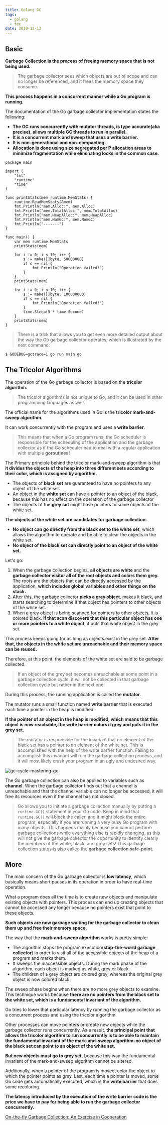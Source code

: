 ```yaml
---
title: Golang GC
tags:
  - golang
  - tec
date: 2019-12-13
---
```


## Basic

**Garbage Collection is the process of freeing memory space that is not being used.**

> The garbage collector sees which objects are out of scope and can no longer be referenced, and it frees the memory space they consume.

**This process happens in a concurrent manner while a Go program is running.**

The documentation of the Go garbage collector implementation states the following:

- **The GC runs concurrently with mutator threads, is type accurate(aka precise), allows multiple GC threads to run in parallel.**
- **It is a concurrent mark and sweep that uses a write barrier.**
- **It is non-generational and non-compacting.**
- **Allocation is done using size segregated per P allocation areas to minimize fragmentation while eliminating locks in the common case.**

```golang
package main

import (
    "fmt"
    "runtime"
    "time"
)

func printStats(mem runtime.MemStats) {
    runtime.ReadMemStats(&mem)
    fmt.Println("mem.Alloc:", mem.Alloc)
    fmt.Println("mem.TotalAlloc:", mem.TotalAlloc)
    fmt.Println("mem.HeapAlloc:", mem.HeapAlloc)
    fmt.Println("mem.NumGC:", mem.NumGC)
    fmt.Println("-------")
}

func main() {
    var mem runtime.MemStats
    printStats(mem)

    for i := 0; i < 10; i++ {
        s := make([]byte, 50000000)
        if s == nil {
            fmt.Println("Operation failed!")
        }
    }
    printStats(mem)

    for i := 0; i < 10; i++ {
        s := make([]byte, 100000000)
        if s == nil {
            fmt.Println("Operation failed!")
        }
        time.Sleep(5 * time.Second)
    }
    printStats(mem)
}
```

> There is a trick that allows you to get even more detailed output about the way the Go garbage collector operates, which is illustrated by the next command:

```sh
$ GODEBUG=gctrace=1 go run main.go
```

## The Tricolor Algorithms

The operation of the Go garbage collector is based on the **tricolor algorithm.**

> The tricolor algorithms is not unique to Go, and it can be used in other programming languages as well.

The official name for the algorithms used in Go is the **tricolor mark-and-sweep algorithm**.

It can work concurrently with the program and uses a **write barrier**.

> This means that when a Go program runs, the Go scheduler is responsible for the scheduling of the application and the garbage collector as if the Go scheduler had to deal with a regular application with multiple **goroutines!**

The Primary principle behind the tricolor mark-and-sweep algorithm is that **it divides the objects of the heap into three different sets according to their color, which is assigned by algorithm.**

- The objects of **black set** are guaranteed to have no pointers to any object of the white set.
- An object in the **white set** can have a pointer to an object of the black, because this has no effect on the operation of the garbage collector
- The objects of the **grey set** might have pointers to some objects of the white set.

**The objects of the white set are candidates for garbage collection.**

- **No object can go directly from the black set to the white set**, which allows the algorithm to operate and be able to clear the objects in the white set.
- **No object of the black set can directly point to an object of the white set.**

Let's go:

1. When the garbage collection begins, **all objects are white** and the **garbage collector visitor all of the root objects and colors them grey.** The roots are the objects that can be directly accessed by the application, **which includes global variables and other things on the stack.**
2. After this, the garbage collector **picks a grey object**, makes it black, and starts searching to determine if that object has pointers to other objects of the white set.
3. When a grey object is being scanned for pointers to other objects, it is colored black. **If that scan discovers that this particular object has one or more pointers to a white object**, it puts that white object in the grey set.

This process keeps going for as long as objects exist in the grey set. **After that, the objects in the white set are unreachable and their memory space can be reused.**

Therefore, at this point, the elements of the white set are said to be garbage collected.

> If an object of the grey set becomes unreachable at some point in a garbage collection cycle, it will not be collected in that garbage collection cycle but rather in the next one!

During this process, the running application is called the **mutator**.

The mutator runs a small function named **write barrier** that is executed each time a pointer in the heap is modified.

**If the pointer of an object in the heap is modified, which means that this object is now reachable, the write barrier colors it grey and puts it in the grey set.**

> The mutator is responsible for the invariant that no element of the black set has a pointer to an element of the white set. This is accomplished with the help of the write barrier function. Failing to accomplish this invariant will ruin the garbage collection process, and it will most likely crash your program in an ugly and undesired way.

![gc-cycle-mastering-go](https://sherlockblaze.com/resources/img/golang/gc-cycle-mastering-go.png)

The Go garbage collection can also be applied to variables such as **channel**. When the garbage collector finds out that a channel is unreachable and that the channel variable can no longer be accessed, it will free its resources even if the channel has not closed.

> Go allows you to initiate a garbage collection manually by putting a `runtime.GC()` statement in your Go code.
Keep in mind that `runtime.GC()` will block the caller, and it might block the entire program, especially if you are running a very busy Go program with many objects. This happens mainly because you cannot perform garbage collections while everything else is rapidly changing, as this will not give the garbage collector the opportunity to identify clearly the members of the white, black, and grey sets!
This garbage collection status is also called the **garbage collection safe-point.**

## More

The main concern of the Go garbage collector is **low latency**, which basically means short pauses in its operation in order to have real-time operation.

What a program does all the time is to create new objects and manipulate existing objects with pointers. This process can end up creating objects that cannot be accessed any longer because no pointers exist that point to these objects.

**Such objects are now garbage waiting for the garbage collector to clean them up and free their memory space.**

The way that the **mark-and-sweep algorithm** works is pretty simple:

- The algorithm stops the program execution(**stop-the-world garbage collector**) in order to visit all of the accessible objects of the heap of a program and marks them.
- It sweeps the inaccessible objects. During the mark phase of the algorithm, each object is marked as white, grey or black.
- The children of a grey object are colored grey, whereas the original grey object is now colored black.

The sweep phase begins when there are no more grey objects to examine. This technique works because **there are no pointers from the black set to the white set, which is a fundamental invariant of the algorithm.**

Go tries to lower that particular latency by running the garbage collector as a concurrent process and using the tricolor algorithm.

Other processes can move pointers or create new objects while the garbage collector runs concurrently. As a result, **the principal point that allows the tricolor algorithm to run concurrently is to be able to maintain the fundamental invariant of the mark-and-sweep algorithm-no object of the black set can point to an object of the white set.**

**But new objects must go to grey set,** because this way the fundamental invariant of the mark-and-sweep algorithm cannot be altered.

Additionally, when a pointer of the program is moved, color the object to which the pointer points as grey. Last, each time a pointer is moved, some Go code gets automatically executed, which is the **write barrier** that does some recoloring.

**The latency introduced by the execution of the write barrier code is the price we have to pay for being able to run the garbage collector concurrently.**

[On-the-fly Garbage Collection: An Exercise in Cooperation](https://sherlockblaze.com/resources/file/golang/on-the-fly-gc.pdf)